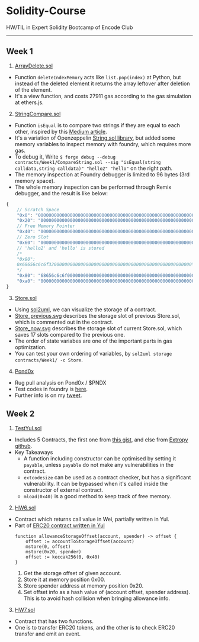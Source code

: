 # Solidity-Course
HW/TIL in Expert Solidity Bootcamp of Encode Club

---

## Week 1
1. [ArrayDelete.sol](./Week1/ArrayDelete.sol)

- Function `deleteIndexMemory` acts like `list.pop(index)` at Python, but instead of the deleted element it returns the array leftover after deletion of the element.
- It's a view function, and costs 27911 gas according to the gas simulation at ethers.js.

2. [StringCompare.sol](./Week1/CompareString.sol)

- Function `isEqual` is to compare two strings if they are equal to each other, inspired by this [Medium article](https://earlz.medium.com/the-faults-and-shortcomings-of-the-evm-bde4d09b8b6a).
- It's a variation of Openzeppelin [String.sol library](https://github.com/OpenZeppelin/openzeppelin-contracts/blob/7222a31d548695998a475c9661fa159ef45a0e88/contracts/utils/Strings.sol#L90), but added some memory variables to inspect memory with foundry, which requires more gas.
- To debug it, Write `$ forge debug --debug contracts/Week1/CompareString.sol --sig "isEqual(string calldata,string calldata)" "hello2" "hello"` on the right path.
- The memory inspection at Foundry debugger is limited to 96 bytes (3rd memory space).
- The whole memory inspection can be performed through Remix debugger, and the result is like below:
```Javascript
{
    // Scratch Space
    "0x0": "0000000000000000000000000000000000000000000000000000000000000000",
    "0x20": "0000000000000000000000000000000000000000000000000000000000000000",
    // Free Memory Pointer
    "0x40": "0000000000000000000000000000000000000000000000000000000000000080",
    // Zero Slot
    "0x60": "0000000000000000000000000000000000000000000000000000000000000000",
    // 'hello2' and 'hello' is stored
    /*
    "0x80":
    0x68656c6c6f320000000000000000000000000000000000000000000000000000\thello2??????????????????????????
    */
    "0x80": "68656c6c6f000000000000000000000000000000000000000000000000000000\thello???????????????????????????",
    "0xa0": "0000000000000000000000000000000000000000000000000000000000000000\t????????????????????????????????"
}
``` 

3. [Store.sol](./Week1/Store.sol)

- Using [sol2uml](https://github.com/naddison36/sol2uml), we can visualize the storage of a contract. 
- [Store_previous.svg](./Week1/Store_previous.svg) describes the storage slot of previous Store.sol, which is commented out in the contract.
- [Store_now.svg](./Week1/Store_now.svg) describes the storage slot of current Store.sol, which saves 17 slots compared to the previous one.
- The order of state variabes are one of the important parts in gas optimization.
- You can test your own ordering of variables, by `sol2uml storage contracts/Week1/ -c Store`.

4. [Pond0x](./Week1/Pond0x.sol)

- Rug pull analysis on Pond0x / $PNDX
- Test codes in foundry is [here](../test/foundry-test/Pond0x.t.sol).
- Further info is on my [tweet](https://twitter.com/StackDigest/status/1685264826766131202?s=20).


## Week 2
1. [TestYul.sol](./Week2/TestYul.sol)
- Includes 5 Contracts, the first one from [this gist](https://gist.github.com/extropyCoder/4243c0f90e6a6e97006a31f5b9265b94), and else from [Extropy github](https://github.com/ExtropyIO/ExpertSolidityBootcamp/tree/main/exercises/assembly). 
- Key Takeaways
    - A function including constructor can be optimised by setting it `payable`, unless `payable` do not make any vulnerabilities in the contract.
    - `extcodesize` can be used as a contract checker, but has a significant vulnerability. It can be bypassed when it's called inside the constructor of external contract. 
    - `mload(0x40)` is a good method to keep track of free memory.
    

2. [HW6.sol](./Week2/HW6.sol)
- Contract which returns call value in Wei, partially written in Yul.
- Part of [ERC20 contract written in Yul](https://docs.soliditylang.org/en/v0.8.19/yul.html)
    ```solidity
    function allowanceStorageOffset(account, spender) -> offset {
        offset := accountToStorageOffset(account)
        mstore(0, offset)
        mstore(0x20, spender)
        offset := keccak256(0, 0x40)
    }
    ```
    1. Get the storage offset of given account.
    2. Store it at memory position 0x00.
    3. Store spender address at memory position 0x20.
    4. Set offset info as a hash value of (account offset, spender address).
    This is to avoid hash collision when bringing allowance info.

3. [HW7.sol](./Week2/HW7.sol)
- Contract that has two functions. 
- One is to transfer ERC20 tokens, and the other is to check ERC20 transfer and emit an event.


